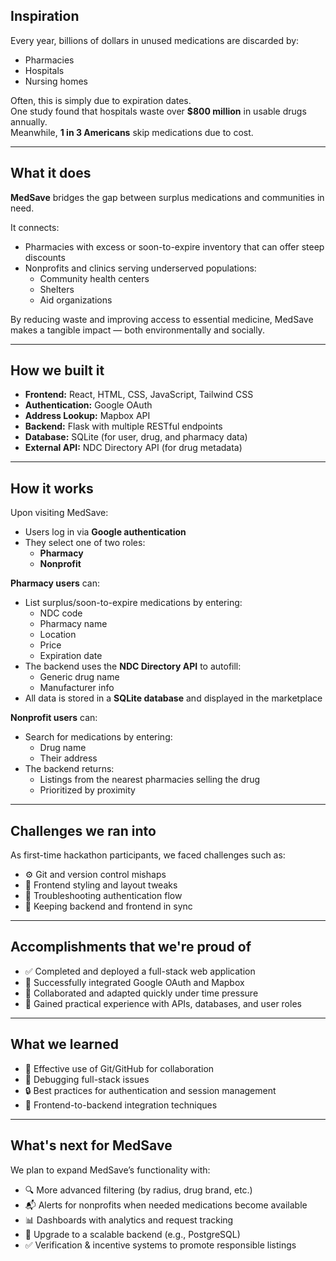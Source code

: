## Inspiration
Every year, billions of dollars in unused medications are discarded by:
- Pharmacies
- Hospitals
- Nursing homes

Often, this is simply due to expiration dates.  
One study found that hospitals waste over **$800 million** in usable drugs annually.  
Meanwhile, **1 in 3 Americans** skip medications due to cost.

---

## What it does
**MedSave** bridges the gap between surplus medications and communities in need.

It connects:
- Pharmacies with excess or soon-to-expire inventory that can offer steep discounts 
- Nonprofits and clinics serving underserved populations:
  - Community health centers
  - Shelters
  - Aid organizations

By reducing waste and improving access to essential medicine, MedSave makes a tangible impact — both environmentally and socially.

---

## How we built it
- **Frontend:** React, HTML, CSS, JavaScript, Tailwind CSS  
- **Authentication:** Google OAuth  
- **Address Lookup:** Mapbox API  
- **Backend:** Flask with multiple RESTful endpoints  
- **Database:** SQLite (for user, drug, and pharmacy data)  
- **External API:** NDC Directory API (for drug metadata)

---

## How it works
Upon visiting MedSave:
- Users log in via **Google authentication**
- They select one of two roles:
  - **Pharmacy**
  - **Nonprofit**

**Pharmacy users** can:
- List surplus/soon-to-expire medications by entering:
  - NDC code
  - Pharmacy name
  - Location
  - Price
  - Expiration date
- The backend uses the **NDC Directory API** to autofill:
  - Generic drug name
  - Manufacturer info
- All data is stored in a **SQLite database** and displayed in the marketplace

**Nonprofit users** can:
- Search for medications by entering:
  - Drug name
  - Their address
- The backend returns:
  - Listings from the nearest pharmacies selling the drug
  - Prioritized by proximity

---

## Challenges we ran into
As first-time hackathon participants, we faced challenges such as:
- ⚙️ Git and version control mishaps
- 🎨 Frontend styling and layout tweaks
- 🔐 Troubleshooting authentication flow
- 🔄 Keeping backend and frontend in sync

---

## Accomplishments that we're proud of
- ✅ Completed and deployed a full-stack web application  
- 🔐 Successfully integrated Google OAuth and Mapbox  
- 🤝 Collaborated and adapted quickly under time pressure  
- 🧠 Gained practical experience with APIs, databases, and user roles

---

## What we learned
- 📁 Effective use of Git/GitHub for collaboration  
- 🐞 Debugging full-stack issues  
- 🔒 Best practices for authentication and session management  
- 🔁 Frontend-to-backend integration techniques

---

## What's next for MedSave
We plan to expand MedSave’s functionality with:
- 🔍 More advanced filtering (by radius, drug brand, etc.)  
- 📬 Alerts for nonprofits when needed medications become available  
- 📊 Dashboards with analytics and request tracking  
- 🧱 Upgrade to a scalable backend (e.g., PostgreSQL)  
- ✅ Verification & incentive systems to promote responsible listings
